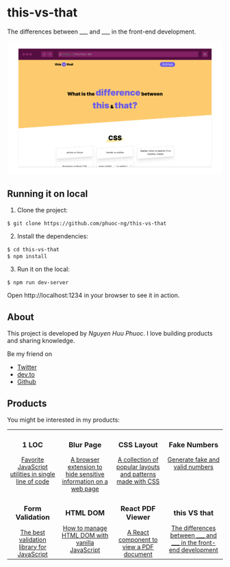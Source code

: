 # this-vs-that
The differences between ___ and ___ in the front-end development.

![this-vs-that](public/assets/screenshot.png)

## Running it on local

1. Clone the project:

~~~ console
$ git clone https://github.com/phuoc-ng/this-vs-that
~~~

2. Install the dependencies:

~~~ console
$ cd this-vs-that
$ npm install
~~~

3. Run it on the local:

~~~ console
$ npm run dev-server
~~~

Open http://localhost:1234 in your browser to see it in action.

## About

This project is developed by _Nguyen Huu Phuoc_. I love building products and sharing knowledge.

Be my friend on
* [Twitter](https://twitter.com/nghuuphuoc)
* [dev.to](https://dev.to/phuocng)
* [Github](https://github.com/phuoc-ng)

## Products

You might be interested in my products:

<table>
    <tbody>
        <tr valign="top">
            <td align="center">
                <h3>1 LOC</h3>
                <a href="https://1loc.dev">Favorite JavaScript utilities in single line of code</a>
            </td>
            <td align="center">
                <h3>Blur Page</h3>
                <a href="https://blur.page">A browser extension to hide sensitive information on a web page</a>
            </td>
            <td align="center">
                <h3>CSS Layout</h3>
                <a href="https://csslayout.io">A collection of popular layouts and patterns made with CSS</a>
            </td>
            <td align="center">
                <h3>Fake Numbers</h3>
                <a href="https://fakenumbers.io">Generate fake and valid numbers</a>
            </td>
        </tr>
        <tr>
            <td align="center">
                <h3>Form Validation</h3>
                <a href="https://formvalidation.io">The best validation library for JavaScript</a>
            </td>
            <td align="center">
                <h3>HTML DOM</h3>
                <a href="https://htmldom.dev">How to manage HTML DOM with vanilla JavaScript</a>
            </td>
            <td align="center">
                <h3>React PDF Viewer</h3>
                <a href="https://react-pdf-viewer.dev">A React component to view a PDF document</a>
            </td>
            <td align="center">
                <h3>this VS that</h3>
                <a href="https://thisthat.dev">The differences between ___ and ___ in the front-end development</a>
            </td>
        </tr>
    </tbody>
</table>

